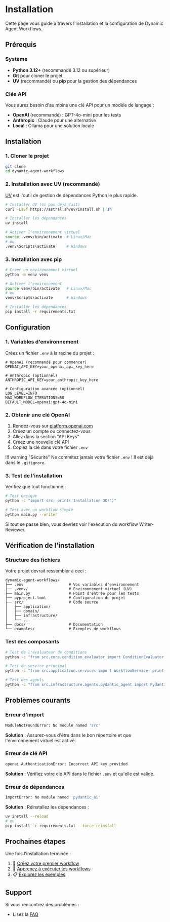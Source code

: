 # Installation

Cette page vous guide à travers l'installation et la configuration de Dynamic Agent Workflows.

## Prérequis

### Système
- **Python 3.12+** (recommandé 3.12 ou supérieur)
- **Git** pour cloner le projet
- **UV** (recommandé) ou **pip** pour la gestion des dépendances

### Clés API
Vous aurez besoin d'au moins une clé API pour un modèle de langage :

- **OpenAI** (recommandé) : GPT-4o-mini pour les tests
- **Anthropic** : Claude pour une alternative
- **Local** : Ollama pour une solution locale

## Installation

### 1. Cloner le projet

```bash
git clone
cd dynamic-agent-workflows
```

### 2. Installation avec UV (recommandé)

[UV](https://github.com/astral-sh/uv) est l'outil de gestion de dépendances Python le plus rapide.

```bash
# Installer UV (si pas déjà fait)
curl -LsSf https://astral.sh/uv/install.sh | sh

# Installer les dépendances
uv install

# Activer l'environnement virtuel
source .venv/bin/activate  # Linux/Mac
# ou
.venv\Scripts\activate     # Windows
```

### 3. Installation avec pip

```bash
# Créer un environnement virtuel
python -m venv venv

# Activer l'environnement
source venv/bin/activate   # Linux/Mac
# ou
venv\Scripts\activate      # Windows

# Installer les dépendances
pip install -r requirements.txt
```

## Configuration

### 1. Variables d'environnement

Créez un fichier `.env` à la racine du projet :

```env
# OpenAI (recommandé pour commencer)
OPENAI_API_KEY=your_openai_api_key_here

# Anthropic (optionnel)
ANTHROPIC_API_KEY=your_anthropic_key_here

# Configuration avancée (optionnel)
LOG_LEVEL=INFO
MAX_WORKFLOW_ITERATIONS=50
DEFAULT_MODEL=openai:gpt-4o-mini
```

### 2. Obtenir une clé OpenAI

1. Rendez-vous sur [platform.openai.com](https://platform.openai.com)
2. Créez un compte ou connectez-vous
3. Allez dans la section "API Keys"
4. Créez une nouvelle clé API
5. Copiez la clé dans votre fichier `.env`

!!! warning "Sécurité"
    Ne commitez jamais votre fichier `.env` ! Il est déjà dans le `.gitignore`.

### 3. Test de l'installation

Vérifiez que tout fonctionne :

```bash
# Test basique
python -c "import src; print('Installation OK!')"

# Test avec un workflow simple
python main.py --writer
```

Si tout se passe bien, vous devriez voir l'exécution du workflow Writer-Reviewer.

## Vérification de l'installation

### Structure des fichiers

Votre projet devrait ressembler à ceci :

```
dynamic-agent-workflows/
├── .env                    # Vos variables d'environnement
├── .venv/                  # Environnement virtuel (UV)
├── main.py                 # Point d'entrée pour les tests
├── pyproject.toml          # Configuration du projet
├── src/                    # Code source
│   ├── application/
│   ├── domain/
│   ├── infrastructure/
│   └── ...
├── docs/                   # Documentation
└── examples/               # Exemples de workflows
```

### Test des composants

```bash
# Test de l'évaluateur de conditions
python -c "from src.core.condition_evaluator import ConditionEvaluator; print('Core OK')"

# Test du service principal
python -c "from src.application.services import WorkflowService; print('Service OK')"

# Test des agents
python -c "from src.infrastructure.agents.pydantic_agent import PydanticAgent; print('Agent OK')"
```

## Problèmes courants

### Erreur d'import

```bash
ModuleNotFoundError: No module named 'src'
```

**Solution** : Assurez-vous d'être dans le bon répertoire et que l'environnement virtuel est activé.

### Erreur de clé API

```bash
openai.AuthenticationError: Incorrect API key provided
```

**Solution** : Vérifiez votre clé API dans le fichier `.env` et qu'elle est valide.

### Erreur de dépendances

```bash
ImportError: No module named 'pydantic_ai'
```

**Solution** : Réinstallez les dépendances :

```bash
uv install --reload
# ou
pip install -r requirements.txt --force-reinstall
```

## Prochaines étapes

Une fois l'installation terminée :

1. 📖 [Créez votre premier workflow](first-workflow.md)
2. 🚀 [Apprenez à exécuter les workflows](execution.md)
3. 📋 [Explorez les exemples](../examples/writer-reviewer.md)

## Support

Si vous rencontrez des problèmes :

- Lisez la [FAQ](../faq.md)
